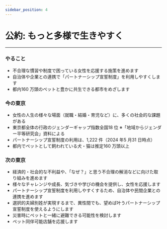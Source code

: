 ```yaml
---
sidebar_position: 4
---
```


# 公約: もっと多様で生きやすく
-------------------------------

### やること
- 不合理な慣習や制度で困っている女性を応援する施策を進めます
- 自治体や企業との連携で「パートナーシップ宣誓制度」を利用しやすくします
- 都内160 万頭のペットと豊かに共生できる都市をめざします

### 今の東京
- 女性の人生の様々な場面（就職・結婚・育児など）に、多くの社会的な課題がある
- 東京都全体の行政のジェンダーギャップ指数全国18 位 ※「地域からジェンダー平等研究会」資料による
- パートナーシップ宣誓制度の利用は、1,222 件（2024 年5 月31 日時点）
- 都内でペットとして飼われている犬・猫は推定160 万頭以上

### 次の東京
- 経済的・社会的な不利益や、「なぜ？」と思う不合理の解消などに向けた取り組みを進めます
- 様々なチャレンジや成長、気づきや学びの機会を提供し、女性を応援します
- パートナーシップ宣誓制度を利用しやすくするため、自治体や民間企業との連携を進めます
- 選択的夫婦別姓が実現するまで、異性間でも、望めば叶うパートナーシップ宣誓制度を使えるようにします
- 災害時にペットと一緒に避難できる可能性を検討します
- ペット同伴可能店舗を応援します
